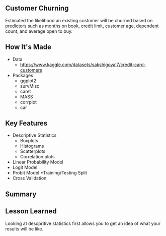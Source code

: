 ## Customer Churning
Estimated the likelihood an existing customer will be churned based on predictors such as months on book, credit limit, customer age, dependent count,
and average open to buy.

## How It's Made
* Data
  - https://www.kaggle.com/datasets/sakshigoyal7/credit-card-customers
* Packages
  - ggplot2
  - survMisc
  - caret
  - MASS
  - corrplot
  - car
## Key Features
* Descriptive Statistics
  - Boxplots
  - Histograms
  - Scatterplots
  - Correlation plots
* Linear Probability Model
* Logit Model
* Probit Model
*Training/Testing Split
* Cross Validation
## Summary
## Lesson Learned
Looking at descpritive statistics first allows you to get an idea of what your results will be like. 
